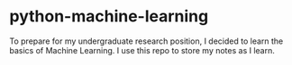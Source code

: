 # python-machine-learning
To prepare for my undergraduate research position, I decided to learn the basics of Machine Learning. I use this repo to store my notes as I learn.